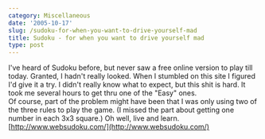 ```yaml
---
category: Miscellaneous
date: '2005-10-17'
slug: /sudoku-for-when-you-want-to-drive-yourself-mad
title: Sudoku - for when you want to drive yourself mad
type: post
---
```



I've heard of Sudoku before, but never saw a free online version to
play till today. Granted, I hadn't really looked. When I stumbled
on this site I figured I'd give it a try. I didn't really know what
to expect, but this shit is hard. It took me several hours to get
thru one of the "Easy" ones.  
Of course, part of the problem might have been that I was only
using two of the three rules to play the game. (I missed the part
about getting one number in each 3x3 square.) Oh well, live and
learn.  
[http://www.websudoku.com/](http://www.websudoku.com/)